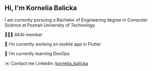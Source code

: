 ## Hi, I'm Kornelia Balicka

I am currently pursuing a Bachelor of Engineering degree in Computer Science at Poznań University of Technology. 

👩🏽‍💻 AKAI member

🔭 I’m currently working on mobile app in Flutter

🌱 I’m currently learning DevOps

✉️ Contact me
Linkedin: [kornelia_balicka](https://www.linkedin.com/in/kornelia-balicka-a1940b291/)

<!--
**xkorkax/xkorkax** is a ✨ _special_ ✨ repository because its `README.md` (this file) appears on your GitHub profile.

Here are some ideas to get you started:

- 🔭 I’m currently working on ...
- 🌱 I’m currently learning ...
- 👯 I’m looking to collaborate on ...
- 🤔 I’m looking for help with ...
- 💬 Ask me about ...
- 📫 How to reach me: ...
- 😄 Pronouns: ...
- ⚡ Fun fact: ...
-->
